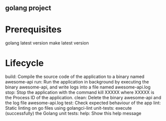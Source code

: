 ## golang project

# Prerequisites
golang latest version
make latest version

# Lifecycle
build:  Compile the source code of the application to a binary named awesome-api
run:  Run the application in background by executing the binary awesome-api, and write logs into a file named awesome-api.log
stop:  Stop the application with the command kill XXXXX where XXXXX is the Process ID of the application. 
clean:  Delete the binary awesome-api and the log file awesome-api.log
test:  Check expected behaviour of the app
lint:  Static linting on go files using golangci-lint
unit-tests:  execute (successfully) the Golang unit tests:
help:  Show this help message
